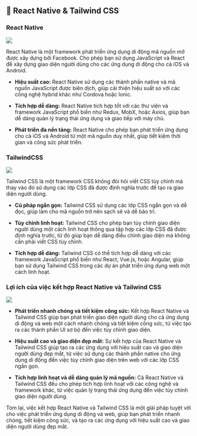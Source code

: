 ## 📱 React Native & Tailwind CSS

### React Native

![](../assets/images/chapter_intro/react_native.png)

React Native là một framework phát triển ứng dụng di động mã nguồn mở được xây dựng bởi Facebook. Cho phép bạn sử dụng JavaScript và React để xây dựng giao diện người dùng cho các ứng dụng di động cho cả iOS và Android.

- **Hiệu suất cao:** React Native sử dụng các thành phần native và mã nguồn JavaScript được biên dịch, giúp cải thiện hiệu suất so với các công nghệ hybrid khác như Cordova hoặc Ionic.

- **Tích hợp dễ dàng:** React Native tích hợp tốt với các thư viện và framework JavaScript phổ biến như Redux, MobX, hoặc Axios, giúp bạn dễ dàng quản lý trạng thái ứng dụng và giao tiếp với máy chủ.

- **Phát triển đa nền tảng:** React Native cho phép bạn phát triển ứng dụng cho cả iOS và Android từ một mã nguồn duy nhất, giúp tiết kiệm thời gian và công sức phát triển.

### TailwindCSS

![](../assets/images/chapter_intro/tailwindcss.webp)

Tailwind CSS là một framework CSS không đòi hỏi viết CSS tùy chỉnh mà thay vào đó sử dụng các lớp CSS đã được định nghĩa trước để tạo ra giao diện người dùng.

- **Cú pháp ngắn gọn:** Tailwind CSS sử dụng các lớp CSS ngắn gọn và dễ đọc, giúp làm cho mã nguồn trở nên sạch sẽ và dễ bảo trì.

- **Tùy chỉnh linh hoạt:** Tailwind CSS cho phép bạn tùy chỉnh giao diện người dùng một cách linh hoạt thông qua tập hợp các lớp CSS đã được định nghĩa trước, từ đó giúp bạn dễ dàng điều chỉnh giao diện mà không cần phải viết CSS tùy chỉnh.

- **Tích hợp dễ dàng:** Tailwind CSS có thể tích hợp dễ dàng với các framework JavaScript phổ biến như React, Vue.js, hoặc Angular, giúp bạn sử dụng Tailwind CSS trong các dự án phát triển ứng dụng web một cách linh hoạt.

### Lợi ích của việc kết hợp React Native và Tailwind CSS

![](../assets/images/chapter_intro/tailwindandnative.webp)

- **Phát triển nhanh chóng và tiết kiệm công sức:** Kết hợp React Native và Tailwind CSS giúp bạn phát triển giao diện người dùng cho cả ứng dụng di động và web một cách nhanh chóng và tiết kiệm công sức, từ việc tạo ra các thành phần UI sơ bộ đến việc tùy chỉnh giao diện.

- **Hiệu suất cao và giao diện đẹp mắt:** Sự kết hợp của React Native và Tailwind CSS giúp tạo ra các ứng dụng với hiệu suất cao và giao diện người dùng đẹp mắt, từ việc sử dụng các thành phần native cho ứng dụng di động đến việc tùy chỉnh giao diện trên web với các lớp CSS ngắn gọn.

- **Tích hợp linh hoạt và dễ dàng quản lý mã nguồn:** Cả React Native và Tailwind CSS đều cho phép tích hợp linh hoạt với các công nghệ và framework khác, từ việc quản lý trạng thái ứng dụng đến việc tùy chỉnh giao diện người dùng.

 Tóm lại, việc kết hợp React Native và Tailwind CSS là một giải pháp tuyệt vời cho việc phát triển ứng dụng di động và web, giúp bạn phát triển nhanh chóng, tiết kiệm công sức, và tạo ra các ứng dụng với hiệu suất cao và giao diện người dùng đẹp mắt.